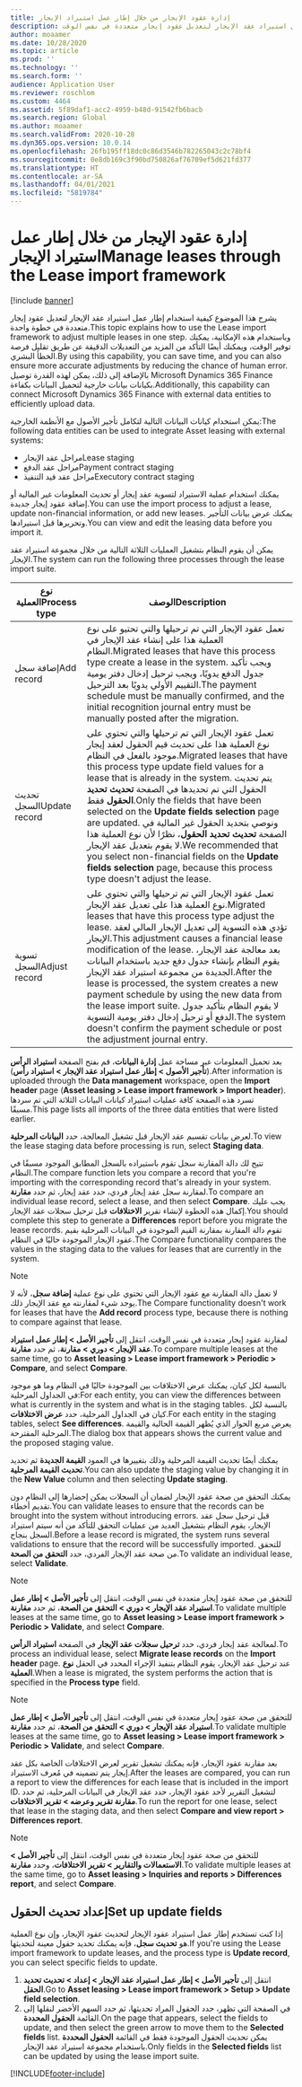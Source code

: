 ```yaml
---
title: إدارة عقود الإيجار من خلال إطار عمل استيراد الإيجار
description: يشرح هذا الموضوع كيفية استخدام إطار عمل استيراد عقد الإيجار لتعديل عقود إيجار متعددة في نفس الوقت.
author: moaamer
ms.date: 10/28/2020
ms.topic: article
ms.prod: ''
ms.technology: ''
ms.search.form: ''
audience: Application User
ms.reviewer: roschlom
ms.custom: 4464
ms.assetid: 5f89daf1-acc2-4959-b48d-91542fb6bacb
ms.search.region: Global
ms.author: moaamer
ms.search.validFrom: 2020-10-28
ms.dyn365.ops.version: 10.0.14
ms.openlocfilehash: 26fb195ff18dc0c86d3546b782265043c2c78bf4
ms.sourcegitcommit: 0e8db169c3f90bd750826af76709ef5d621fd377
ms.translationtype: HT
ms.contentlocale: ar-SA
ms.lasthandoff: 04/01/2021
ms.locfileid: "5819784"
---
```

# <a name="manage-leases-through-the-lease-import-framework"></a><span data-ttu-id="c0e57-103">إدارة عقود الإيجار من خلال إطار عمل استيراد الإيجار</span><span class="sxs-lookup"><span data-stu-id="c0e57-103">Manage leases through the Lease import framework</span></span>

[!include [banner](../includes/banner.md)]

<span data-ttu-id="c0e57-104">يشرح هذا الموضوع كيفية استخدام إطار عمل استيراد عقد الإيجار لتعديل عقود إيجار متعددة في خطوة واحدة.</span><span class="sxs-lookup"><span data-stu-id="c0e57-104">This topic explains how to use the Lease import framework to adjust multiple leases in one step.</span></span> <span data-ttu-id="c0e57-105">وباستخدام هذه الإمكانية، يمكنك توفير الوقت، ويمكنك أيضًا التأكد من المزيد من التعديلات الدقيقة عن طريق تقليل فرصة الخطأ البشري.</span><span class="sxs-lookup"><span data-stu-id="c0e57-105">By using this capability, you can save time, and you can also ensure more accurate adjustments by reducing the chance of human error.</span></span> <span data-ttu-id="c0e57-106">بالإضافة إلى ذلك، يمكن لهذه القدرة توصيل Microsoft Dynamics 365 Finance بكيانات بيانات خارجية لتحميل البيانات بكفاءة.</span><span class="sxs-lookup"><span data-stu-id="c0e57-106">Additionally, this capability can connect Microsoft Dynamics 365 Finance with external data entities to efficiently upload data.</span></span>

<span data-ttu-id="c0e57-107">يمكن استخدام كيانات البيانات التالية لتكامل تأجير الأصول مع الأنظمة الخارجية:</span><span class="sxs-lookup"><span data-stu-id="c0e57-107">The following data entities can be used to integrate Asset leasing with external systems:</span></span>

- <span data-ttu-id="c0e57-108">مراحل عقد الإيجار</span><span class="sxs-lookup"><span data-stu-id="c0e57-108">Lease staging</span></span>
- <span data-ttu-id="c0e57-109">مراحل عقد الدفع</span><span class="sxs-lookup"><span data-stu-id="c0e57-109">Payment contract staging</span></span>
- <span data-ttu-id="c0e57-110">مراحل عقد قيد التنفيذ</span><span class="sxs-lookup"><span data-stu-id="c0e57-110">Executory contract staging</span></span>

<span data-ttu-id="c0e57-111">يمكنك استخدام عملية الاستيراد لتسوية عقد إيجار أو تحديث المعلومات غير المالية أو إضافة عقود إيجار جديدة.</span><span class="sxs-lookup"><span data-stu-id="c0e57-111">You can use the import process to adjust a lease, update non-financial information, or add new leases.</span></span> <span data-ttu-id="c0e57-112">يمكنك عرض بيانات التأجير وتحريرها قبل استيرادها.</span><span class="sxs-lookup"><span data-stu-id="c0e57-112">You can view and edit the leasing data before you import it.</span></span>

<span data-ttu-id="c0e57-113">يمكن أن يقوم النظام بتشغيل العمليات الثلاثة التالية من خلال مجموعة استيراد عقد الإيجار.</span><span class="sxs-lookup"><span data-stu-id="c0e57-113">The system can run the following three processes through the lease import suite.</span></span>

| <span data-ttu-id="c0e57-114">نوع العملية</span><span class="sxs-lookup"><span data-stu-id="c0e57-114">Process type</span></span>  | <span data-ttu-id="c0e57-115">الوصف</span><span class="sxs-lookup"><span data-stu-id="c0e57-115">Description</span></span> |
|---------------|-------------|
| <span data-ttu-id="c0e57-116">إضافة سجل</span><span class="sxs-lookup"><span data-stu-id="c0e57-116">Add record</span></span>    | <span data-ttu-id="c0e57-117">تعمل عقود الإيجار التي تم ترحيلها والتي تحتيو على نوع العملية هذا على إنشاء عقد الإيجار في النظام.</span><span class="sxs-lookup"><span data-stu-id="c0e57-117">Migrated leases that have this process type create a lease in the system.</span></span> <span data-ttu-id="c0e57-118">ويجب تأكيد جدول الدفع يدويًا، ويجب ترحيل إدخال دفتر يومية التقييم الأولي يدويًا بعد الترحيل.</span><span class="sxs-lookup"><span data-stu-id="c0e57-118">The payment schedule must be manually confirmed, and the initial recognition journal entry must be manually posted after the migration.</span></span> |
| <span data-ttu-id="c0e57-119">تحديث السجل</span><span class="sxs-lookup"><span data-stu-id="c0e57-119">Update record</span></span> | <span data-ttu-id="c0e57-120">تعمل عقود الإيجار التي تم ترحيلها والتي تحتوي على نوع العملية هذا على تحديث قيم الحقول لعقد إيجار موجود بالفعل في النظام.</span><span class="sxs-lookup"><span data-stu-id="c0e57-120">Migrated leases that have this process type update field values for a lease that is already in the system.</span></span> <span data-ttu-id="c0e57-121">يتم تحديث الحقول التي تم تحديدها في الصفحة **تحديث تحديد الحقول** فقط.</span><span class="sxs-lookup"><span data-stu-id="c0e57-121">Only the fields that have been selected on the **Update fields selection** page are updated.</span></span> <span data-ttu-id="c0e57-122">ونوصي بتحديد الحقول غير المالية في الصفحة **تحديث تحديد الحقول**، نظرًا لأن نوع العملية هذا لا يقوم بتعديل عقد الإيجار.</span><span class="sxs-lookup"><span data-stu-id="c0e57-122">We recommended that you select non-financial fields on the **Update fields selection** page, because this process type doesn't adjust the lease.</span></span> |
| <span data-ttu-id="c0e57-123">تسوية السجل</span><span class="sxs-lookup"><span data-stu-id="c0e57-123">Adjust record</span></span> | <span data-ttu-id="c0e57-124">تعمل عقود الإيجار التي تم ترحيلها والتي تحتوي على نوع العملية هذا على تعديل عقد الإيجار.</span><span class="sxs-lookup"><span data-stu-id="c0e57-124">Migrated leases that have this process type adjust the lease.</span></span> <span data-ttu-id="c0e57-125">تؤدي هذه التسوية إلى تعديل الإيجار المالي لعقد الإيجار.</span><span class="sxs-lookup"><span data-stu-id="c0e57-125">This adjustment causes a financial lease modification of the lease.</span></span> <span data-ttu-id="c0e57-126">بعد معالجة عقد الإيجار، يقوم النظام بإنشاء جدول دفع جديد باستخدام البيانات الجديدة من مجموعة استيراد عقد الإيجار.</span><span class="sxs-lookup"><span data-stu-id="c0e57-126">After the lease is processed, the system creates a new payment schedule by using the new data from the lease import suite.</span></span> <span data-ttu-id="c0e57-127">لا يقوم النظام بتأكيد جدول الدفع أو ترحيل إدخال دفتر يومية التسوية.</span><span class="sxs-lookup"><span data-stu-id="c0e57-127">The system doesn't confirm the payment schedule or post the adjustment journal entry.</span></span> |

<span data-ttu-id="c0e57-128">بعد تحميل المعلومات عبر مساحة عمل **إدارة البيانات**، قم بفتح الصفحة **استيراد الرأس** (**تأجير الأصول \> إطار عمل استيراد عقد الإيجار \> استيراد رأس**).</span><span class="sxs-lookup"><span data-stu-id="c0e57-128">After information is uploaded through the **Data management** workspace, open the **Import header** page (**Asset leasing \> Lease import framework \> Import header**).</span></span> <span data-ttu-id="c0e57-129">تسرد هذه الصفحة كافة عمليات استيراد كيانات البيانات الثلاثة التي تم سردها مسبقًا.</span><span class="sxs-lookup"><span data-stu-id="c0e57-129">This page lists all imports of the three data entities that were listed earlier.</span></span>

<span data-ttu-id="c0e57-130">لعرض بيانات تقسيم عقد الإيجار قبل تشغيل المعالجة، حدد **البيانات المرحلية**.</span><span class="sxs-lookup"><span data-stu-id="c0e57-130">To view the lease staging data before processing is run, select **Staging data**.</span></span>

<span data-ttu-id="c0e57-131">تتيح لك دالة المقارنة سجل تقوم باستيراده بالسجل المطابق الموجود مسبقًا في النظام.</span><span class="sxs-lookup"><span data-stu-id="c0e57-131">The compare function lets you compare a record that you're importing with the corresponding record that's already in your system.</span></span> <span data-ttu-id="c0e57-132">لمقارنة سجل عقد إيجار فردي، حدد عقد إيجار، ثم حدد **مقارنة**.</span><span class="sxs-lookup"><span data-stu-id="c0e57-132">To compare an individual lease record, select a lease, and then select **Compare**.</span></span> <span data-ttu-id="c0e57-133">يجب عليك إكمال هذه الخطوة لإنشاء تقرير **الاختلافات** قبل ترحيل سجلات عقد الإيجار.</span><span class="sxs-lookup"><span data-stu-id="c0e57-133">You should complete this step to generate a **Differences** report before you migrate the lease records.</span></span> <span data-ttu-id="c0e57-134">تقوم دالة المقارنة بمقارنة القيم الموجودة في البيانات المرحلية بقيم عقود الإيجار الموجودة حاليًا في النظام.</span><span class="sxs-lookup"><span data-stu-id="c0e57-134">The Compare functionality compares the values in the staging data to the values for leases that are currently in the system.</span></span>

> [!NOTE]
> <span data-ttu-id="c0e57-135">لا تعمل دالة المقارنة مع عقود الإيجار التي تحتوي على نوع عملية **إضافة سجل**، لأنه لا يوجد شيء لمقارنته مع عقد الإيجار ذلك.</span><span class="sxs-lookup"><span data-stu-id="c0e57-135">The Compare functionality doesn't work for leases that have the **Add record** process type, because there is nothing to compare against that lease.</span></span>
>
> <span data-ttu-id="c0e57-136">لمقارنة عقود إيجار متعددة في نفس الوقت، انتقل إلى **تأجير الأصل \> إطار عمل استيراد عقد الإيجار \> دوري \> مقارنة**، ثم حدد **مقارنة**.</span><span class="sxs-lookup"><span data-stu-id="c0e57-136">To compare multiple leases at the same time, go to **Asset leasing \> Lease import framework \> Periodic \> Compare**, and select **Compare**.</span></span>

<span data-ttu-id="c0e57-137">بالنسبة لكل كيان، يمكنك عرض الاختلافات بين الموجودة حاليًا في النظام وما هو موجود في الجداول المرحلية:</span><span class="sxs-lookup"><span data-stu-id="c0e57-137">For each entity, you can view the differences between what is currently in the system and what is in the staging tables.</span></span> <span data-ttu-id="c0e57-138">بالنسبة لكل كيان في الجداول المرحلية، حدد **عرض الاختلافات**.</span><span class="sxs-lookup"><span data-stu-id="c0e57-138">For each entity in the staging tables, select **See differences**.</span></span> <span data-ttu-id="c0e57-139">يعرض مربع الحوار الذي يُظهر القيمة الحالية والقيمة المرحلية المقترحة.</span><span class="sxs-lookup"><span data-stu-id="c0e57-139">The dialog box that appears shows the current value and the proposed staging value.</span></span>

<span data-ttu-id="c0e57-140">يمكنك أيضًا تحديث القيمة المرحلية وذلك بتغييرها في العمود **القيمة الجديدة** ثم تحديد **تحديث القيمة المرحلية**.</span><span class="sxs-lookup"><span data-stu-id="c0e57-140">You can also update the staging value by changing it in the **New Value** column and then selecting **Update staging**.</span></span>

<span data-ttu-id="c0e57-141">يمكنك التحقق من صحة عقود الإيجار لضمان أن السجلات يمكن إحضارها إلى النظام دون تقديم أخطاء.</span><span class="sxs-lookup"><span data-stu-id="c0e57-141">You can validate leases to ensure that the records can be brought into the system without introducing errors.</span></span> <span data-ttu-id="c0e57-142">قبل ترحيل سجل عقد الإيجار، يقوم النظام بتشغيل العديد من عمليات التحقق للتأكد من أنه سيتم استيراد السجل بنجاح.</span><span class="sxs-lookup"><span data-stu-id="c0e57-142">Before a lease record is migrated, the system runs several validations to ensure that the record will be successfully imported.</span></span> <span data-ttu-id="c0e57-143">للتحقق من صحة عقد الإيجار الفردي، حدد **التحقق من الصحة**.</span><span class="sxs-lookup"><span data-stu-id="c0e57-143">To validate an individual lease, select **Validate**.</span></span>

> [!NOTE]
> <span data-ttu-id="c0e57-144">للتحقق من صحة عقود إيجار متعددة في نفس الوقت، انتقل إلى **تأجير الأصل \> إطار عمل استيراد عقد الإيجار \> دوري \> التحقق من الصحة**، ثم حدد **مقارنة**.</span><span class="sxs-lookup"><span data-stu-id="c0e57-144">To validate multiple leases at the same time, go to **Asset leasing \> Lease import framework \> Periodic \> Validate**, and select **Compare**.</span></span>

<span data-ttu-id="c0e57-145">لمعالجة عقد إيجار فردي، حدد **ترحيل سجلات عقد الإيجار** في الصفحة **استيراد الرأس**.</span><span class="sxs-lookup"><span data-stu-id="c0e57-145">To process an individual lease, select **Migrate lease records** on the **Import header** page.</span></span> <span data-ttu-id="c0e57-146">عند ترحيل عقد الإيجار، يقوم النظام بتنفيذ الإجراء المحدد في الحقل **نوع العملية**.</span><span class="sxs-lookup"><span data-stu-id="c0e57-146">When a lease is migrated, the system performs the action that is specified in the **Process type** field.</span></span>

> [!NOTE]
> <span data-ttu-id="c0e57-147">للتحقق من صحة عقود إيجار متعددة في نفس الوقت، انتقل إلى **تأجير الأصل \> إطار عمل استيراد عقد الإيجار \> دوري \> التحقق من الصحة**، ثم حدد **مقارنة**.</span><span class="sxs-lookup"><span data-stu-id="c0e57-147">To validate multiple leases at the same time, go to **Asset leasing \> Lease import framework \> Periodic \> Validate**, and select **Compare**.</span></span>

<span data-ttu-id="c0e57-148">بعد مقارنة عقود الإيجار، فإنه يمكنك تشغيل تقرير لعرض الاختلافات الخاصة بكل عقد إيجار يتم تضمينه في مُعرف الاستيراد.</span><span class="sxs-lookup"><span data-stu-id="c0e57-148">After the leases are compared, you can run a report to view the differences for each lease that is included in the import ID.</span></span> <span data-ttu-id="c0e57-149">لتشغيل التقرير لأحد عقود الإيجار، حدد عقد الإيجار في البيانات المرحلية، ثم حدد **مقارنة تقرير وعرضه \> تقرير الاختلافات**.</span><span class="sxs-lookup"><span data-stu-id="c0e57-149">To run the report for one lease, select that lease in the staging data, and then select **Compare and view report \> Differences report**.</span></span>

> [!NOTE]
> <span data-ttu-id="c0e57-150">للتحقق من صحة عقود إيجار متعددة في نفس الوقت، انتقل إلى **تأجير الأصل \> الاستعمالات والتقارير \> تقرير الاختلافات**، وحدد **مقارنة**.</span><span class="sxs-lookup"><span data-stu-id="c0e57-150">To validate multiple leases at the same time, go to **Asset leasing \> Inquiries and reports \> Differences report**, and select **Compare**.</span></span>

## <a name="set-up-update-fields"></a><span data-ttu-id="c0e57-151">إعداد تحديث الحقول</span><span class="sxs-lookup"><span data-stu-id="c0e57-151">Set up update fields</span></span>

<span data-ttu-id="c0e57-152">إذا كنت تستخدم إطار عمل استيراد عقود الإيجار لتحديث عقود الإيجار، وإن نوع العملية هو **تحديث سجل**، فإنه يمكنك تحديد حقول معينة لتحديثها.</span><span class="sxs-lookup"><span data-stu-id="c0e57-152">If you're using the Lease import framework to update leases, and the process type is **Update record**, you can select specific fields to update.</span></span>

1. <span data-ttu-id="c0e57-153">انتقل إلى **تأجير الأصل \> إطار عمل استيراد عقد الإيجار \> إعداد \> تحديث تحديد الحقل**.</span><span class="sxs-lookup"><span data-stu-id="c0e57-153">Go to **Asset leasing \> Lease import framework \> Setup \> Update field selection**.</span></span>
2. <span data-ttu-id="c0e57-154">في الصفحة التي تظهر، حدد الحقول المراد تحديثها، ثم حدد السهم الأخضر لنقلها إلى القائمة **الحقول المحددة**.</span><span class="sxs-lookup"><span data-stu-id="c0e57-154">On the page that appears, select the fields to update, and then select the green arrow to move them to the **Selected fields** list.</span></span> <span data-ttu-id="c0e57-155">يمكن تحديث الحقول الموجودة فقط في القائمة **الحقول المحددة** باستخدام مجموعة استيراد عقد الإيجار.</span><span class="sxs-lookup"><span data-stu-id="c0e57-155">Only fields in the **Selected fields** list can be updated by using the lease import suite.</span></span>


[!INCLUDE[footer-include](../../includes/footer-banner.md)]